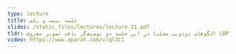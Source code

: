 ```yaml
---
type: lecture
title: جلسه بیست و یکم
slides: /static_files/lectures/lecture_21.pdf
tldr: در این جلسه دو توصیف‌‌گر بافت تصویر معروف (الگوهای دودویی محلی LBP و هیستوگرام گرادیان‌های جهت‌دار HOG) به طور کامل معرفی می‌شود.
video: https://www.aparat.com/v/ql3C1
---
```


